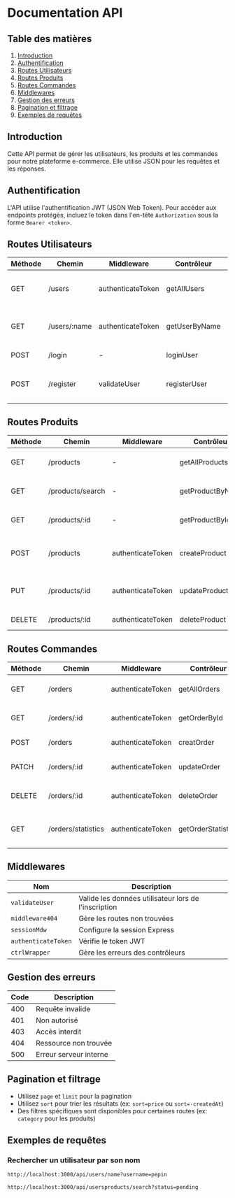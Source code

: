 # Documentation API

## Table des matières

1. [Introduction](#introduction)
2. [Authentification](#authentification)
3. [Routes Utilisateurs](#routes-utilisateurs)
4. [Routes Produits](#routes-produits)
5. [Routes Commandes](#routes-commandes)
6. [Middlewares](#middlewares)
7. [Gestion des erreurs](#gestion-des-erreurs)
8. [Pagination et filtrage](#pagination-et-filtrage)
9. [Exemples de requêtes](#exemples-de-requêtes)

## Introduction

Cette API permet de gérer les utilisateurs, les produits et les commandes pour notre plateforme e-commerce. Elle utilise JSON pour les requêtes et les réponses.

## Authentification

L'API utilise l'authentification JWT (JSON Web Token). Pour accéder aux endpoints protégés, incluez le token dans l'en-tête `Authorization` sous la forme `Bearer <token>`.

## Routes Utilisateurs

| Méthode | Chemin       | Middleware        | Contrôleur    | Description                            | Paramètres                      |
| ------- | ------------ | ----------------- | ------------- | -------------------------------------- | ------------------------------- |
| GET     | /users       | authenticateToken | getAllUsers   | Obtenir tous les utilisateurs (ADMIN)  | page, limit                     |
| GET     | /users/:name | authenticateToken | getUserByName | Obtenir un utilisateur par nom (ADMIN) | -                               |
| POST    | /login       | -                 | loginUser     | Connexion utilisateur                  | email, password                 |
| POST    | /register    | validateUser      | registerUser  | Inscription utilisateur                | username, email, password, role |

## Routes Produits

| Méthode | Chemin           | Middleware        | Contrôleur       | Description                   | Paramètres                         |
| ------- | ---------------- | ----------------- | ---------------- | ----------------------------- | ---------------------------------- |
| GET     | /products        | -                 | getAllProducts   | Obtenir tous les produits     | page, limit, sort, category        |
| GET     | /products/search | -                 | getProductByName | Rechercher un produit par nom | name                               |
| GET     | /products/:id    | -                 | getProductById   | Obtenir un produit par ID     | -                                  |
| POST    | /products        | authenticateToken | createProduct    | Créer un produit              | name, description, price, category |
| PUT     | /products/:id    | authenticateToken | updateProduct    | Mettre à jour un produit      | name, description, price, category |
| DELETE  | /products/:id    | authenticateToken | deleteProduct    | Supprimer un produit          | -                                  |

## Routes Commandes

| Méthode | Chemin             | Middleware        | Contrôleur         | Description                            | Paramètres            |
| ------- | ------------------ | ----------------- | ------------------ | -------------------------------------- | --------------------- |
| GET     | /orders            | authenticateToken | getAllOrders       | Obtenir toutes les commandes           | page, limit, status   |
| GET     | /orders/:id        | authenticateToken | getOrderById       | Obtenir une commande par ID            | -                     |
| POST    | /orders            | authenticateToken | creatOrder         | Créer une commande                     | products, totalAmount |
| PATCH   | /orders/:id        | authenticateToken | updateOrder        | Mettre à jour une commande             | status                |
| DELETE  | /orders/:id        | authenticateToken | deleteOrder        | Supprimer une commande                 | -                     |
| GET     | /orders/statistics | authenticateToken | getOrderStatistics | Obtenir les statistiques des commandes | startDate, endDate    |

## Middlewares

| Nom                 | Description                                          |
| ------------------- | ---------------------------------------------------- |
| `validateUser`      | Valide les données utilisateur lors de l'inscription |
| `middleware404`     | Gère les routes non trouvées                         |
| `sessionMdw`        | Configure la session Express                         |
| `authenticateToken` | Vérifie le token JWT                                 |
| `ctrlWrapper`       | Gère les erreurs des contrôleurs                     |

## Gestion des erreurs

| Code | Description            |
| ---- | ---------------------- |
| 400  | Requête invalide       |
| 401  | Non autorisé           |
| 403  | Accès interdit         |
| 404  | Ressource non trouvée  |
| 500  | Erreur serveur interne |

## Pagination et filtrage

- Utilisez `page` et `limit` pour la pagination
- Utilisez `sort` pour trier les résultats (ex: `sort=price` ou `sort=-createdAt`)
- Des filtres spécifiques sont disponibles pour certaines routes (ex: `category` pour les produits)

## Exemples de requêtes

### Rechercher un utilisateur par son nom

```bash
http://localhost:3000/api/users/name?username=pepin
```

```bash
http://localhost:3000/api/usersproducts/search?status=pending
```

